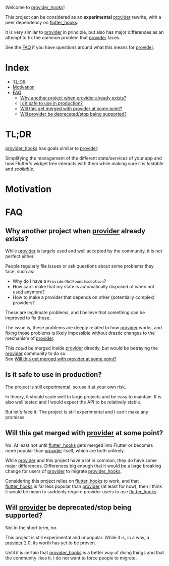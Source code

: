 Welcome to [provider_hooks]!

This project can be considered as an **experimental** [provider] rewrite, with a peer
dependency on [flutter_hooks].

It is very similar to [provider] in principle, but also has major differences
as an attempt to fix the common problem that [provider] faces.

See the [FAQ](#FAQ) if you have questions around what this means for [provider].

# Index

- [TL;DR](#tldr)
- [Motivation](#motivation)
- [FAQ](#faq)
  - [Why another project when provider already exists?](#why-another-project-when-provider-already-exists?)
  - [Is it safe to use in production?](#is-it-safe-to-use-in-production)
  - [Will this get merged with provider at some point?](#will-this-get-merged-with-provider-at-some-point)
  - [Will provider be deprecated/stop being supported?](#will-provider-be-deprecatedstop-being-supported)

# TL;DR

[provider_hooks] has goals similar to [provider]:

Simplifying the management of the different state/services of your app
and how Flutter's widget tree interacts with them while making sure
it is _testable_ and _scallable_.

# Motivation

# FAQ

## Why another project when [provider] already exists?

While [provider] is largely used and well accepted by the community,
it is not perfect either.

People regularly file issues or ask questions about some problems they face, such as:

- Why do I have a `ProviderNotFoundException`?
- How can I make that my state is automatically disposed of when not used anymore?
- How to make a provider that depends on other (potentially complex) providers?

These are legitimate problems, and I believe that something can be improved to fix
those.

The issue is, these problems are deeply related to how [provider] works, and
fixing those problems is likely impossible without drastic changes to the
mechanism of [provider].

This _could_ be merged inside [provider] directly, but would be betraying the
[provider] community to do so.\
See [Will this get merged with provider at some point?](#will-this-get-merged-with-provider-at-some-point)

## Is it safe to use in production?

The project is still experimental, so use it at your own risk.

In theory, it should scale well to large projects and be easy to maintain.
It is also well tested and I would expect the API to be relatively stable.

But let's face it: The project is still experimental and I can't make
any promises.

## Will this get merged with [provider] at some point?

No. At least not until [flutter_hooks] gets merged into Flutter or becomes
more popular than [provider] itself, which are both unlikely.

While [provider] and this project have a lot in common, they do have some
major differences. Differences big enough that it would be a large breaking
change for users of [provider] to migrate [provider_hooks].

Considering this project relies on [flutter_hooks] to work, and that
[flutter_hooks] is far less popular than [provider] (at least for now),
then I think it would be mean to suddenly require provider users to use
[flutter_hooks].

## Will [provider] be deprecated/stop being supported?

Not in the short term, no.

This project is still experimental and unpopular. While it is, in a way,
a [provider] 2.0, its worth has yet to be proven.

Until it is certain that [provider_hooks] is a better way of doing things
and that the community likes it, I do not want to force people to migrate.

[provider]: https://github.com/rrousselGit/provider
[provider_hooks]: https://github.com/rrousselGit/provider_hooks
[flutter_hooks]: https://github.com/rrousselGit/flutter_hooks
